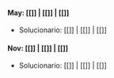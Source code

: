 #### May: [[]] | [[]] | [[]]
- Solucionario: [[]] | [[]] | [[]]

#### Nov: [[]] | [[]] | [[]]
- Solucionario: [[]] | [[]] | [[]]


